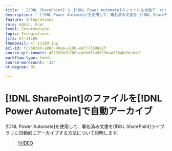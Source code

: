 ```yaml
---
title: ' [!DNL SharePoint] と [!DNL Power Automate]のファイルを自動アーカイブ'
description: ' [!DNL Power Automate]を使用して、署名済み文書を [!DNL SharePoint] ライブラリに自動的にアーカイブする方法について説明します'
feature: Integrations
role: Admin, User
level: Intermediate
topic: Integrations
jira: KT-11109
thumbnail: KT-11109.jpg
exl-id: fc760380-a8bd-40aa-a190-e6f773608a2f
source-git-commit: 452299b2b786beab9df7a5019da4f3840d9cdec9
workflow-type: tm+mt
source-wordcount: '32'
ht-degree: 0%

---
```


# [!DNL SharePoint]のファイルを[!DNL Power Automate]で自動アーカイブ

[!DNL Power Automate]を使用して、署名済み文書を[!DNL SharePoint]ライブラリに自動的にアーカイブする方法について説明します。

>[!VIDEO](https://video.tv.adobe.com/v/3409121?quality=12&learn=on&hidetitle=true)
